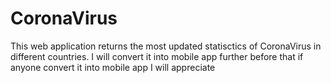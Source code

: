 # CoronaVirus
This web application returns the most updated statisctics of CoronaVirus in different countries.
I will convert it into mobile app further before that if anyone convert it into mobile app
I will appreciate 
